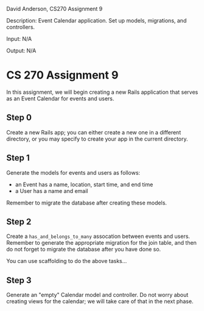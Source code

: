 David Anderson, CS270 Assignment 9

Description:  Event Calendar application.  Set up models, migrations, and controllers.

Input:  N/A

Output:  N/A

CS 270 Assignment 9
===================

In this assignment, we will begin creating a new Rails application that serves as
an Event Calendar for events and users.

Step 0
------
Create a new Rails app; you can either create a new one in a different directory, 
or you may specify to create your app in the current directory.

Step 1
------
Generate the models for events and users as follows:

* an Event has a name, location, start time, and end time
* a User has a name and email

Remember to migrate the database after creating these models.

Step 2
------
Create a `has_and_belongs_to_many` assocation between events and users.  Remember
to generate the appropriate migration for the join table, and then do not forget
to migrate the database after you have done so.

You can use scaffolding to do the above tasks...

Step 3
------
Generate an "empty" Calendar model and controller.  Do not worry about creating 
views for the calendar; we will take care of that in the next phase.
